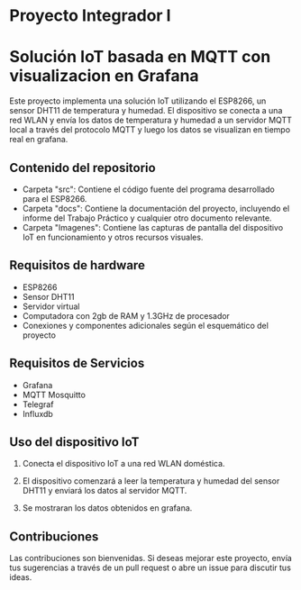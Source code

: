 # Proyecto Integrador I 

# Solución IoT basada en MQTT con visualizacion en Grafana

Este proyecto implementa una solución IoT utilizando el ESP8266, un sensor DHT11 de temperatura y humedad. El dispositivo se conecta a una red WLAN y envía los datos de temperatura y humedad a un servidor MQTT local a través del protocolo MQTT y luego los datos se visualizan en tiempo real en grafana.

## Contenido del repositorio

- Carpeta "src": Contiene el código fuente del programa desarrollado para el ESP8266.
- Carpeta "docs": Contiene la documentación del proyecto, incluyendo el informe del Trabajo Práctico y cualquier otro documento relevante.
- Carpeta "Imagenes": Contiene las capturas de pantalla del dispositivo IoT en funcionamiento y otros recursos visuales.

## Requisitos de hardware

- ESP8266
- Sensor DHT11
- Servidor virtual
- Computadora con 2gb de RAM y 1.3GHz de procesador
- Conexiones y componentes adicionales según el esquemático del proyecto

## Requisitos de Servicios
- Grafana
- MQTT Mosquitto
- Telegraf
- Influxdb

## Uso del dispositivo IoT

1. Conecta el dispositivo IoT a una red WLAN doméstica.

2. El dispositivo comenzará a leer la temperatura y humedad del sensor DHT11 y enviará los datos al servidor MQTT.

3. Se mostraran los datos obtenidos en grafana.

## Contribuciones

Las contribuciones son bienvenidas. Si deseas mejorar este proyecto, envía tus sugerencias a través de un pull request o abre un issue para discutir tus ideas.



